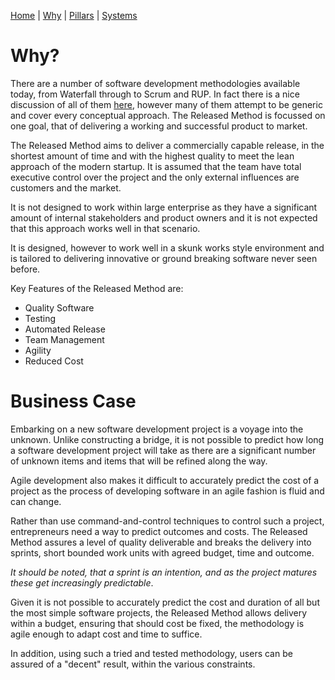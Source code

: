 [Home](README.md) | [Why](why.md) | [Pillars](pillars.md) | [Systems](systems.md) 

# Why?

There are a number of software development methodologies available today, from Waterfall through to Scrum and RUP. In fact there is a nice discussion of all of them [here](https://www.weblineindia.com/blog/top-15-software-development-methodologies-with-advantages-and-disadvantages/), however many of them attempt to be generic and cover every conceptual approach. The Released Method is focussed on one goal, that of delivering a working and successful product to market.

The Released Method aims to deliver a commercially capable release, in the shortest amount of time and with the highest quality to meet the lean approach of the modern startup. It is assumed that the team have total executive control over the project and the only external influences are customers and the market.

It is not designed to work within large enterprise as they have a significant amount of internal stakeholders and product owners and it is not expected that this approach works well in that scenario.

It is designed, however to work well in a skunk works style environment and is tailored to delivering innovative or ground breaking software never seen before.

Key Features of the Released Method are:

* Quality Software
* Testing
* Automated Release
* Team Management
* Agility
* Reduced Cost

# Business Case
Embarking on a new software development project is a voyage into the unknown. Unlike constructing a bridge, it is not possible to predict how long a software development project will take as there are a significant number of unknown items and items that will be refined along the way.

Agile development also makes it difficult to accurately predict the cost of a project as the process of developing software in an agile fashion is fluid and can change.

Rather than use command-and-control techniques to control such a project, entrepreneurs need a way to predict outcomes and costs. The Released Method assures a level of quality deliverable and breaks the delivery into sprints, short bounded work units with agreed budget, time and outcome.

*It should be noted, that a sprint is an intention, and as the project matures these get increasingly predictable*.

Given it is not possible to accurately predict the cost and duration of all but the most simple software projects, the Released Method allows delivery within a budget, ensuring that should cost be fixed, the methodology is agile enough to adapt cost and time to suffice.

In addition, using such a tried and tested methodology, users can be assured of a "decent" result, within the various constraints.
